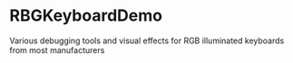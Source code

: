 # RBGKeyboardDemo
Various debugging tools and visual effects for RGB illuminated keyboards from most manufacturers 
